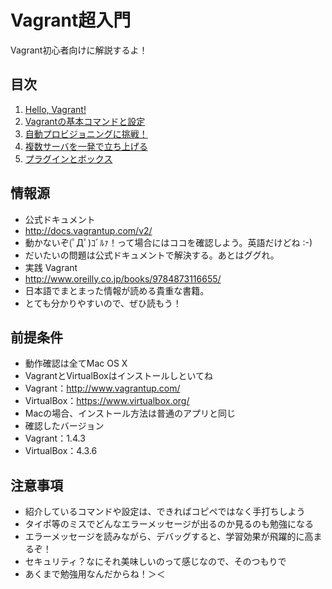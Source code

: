Vagrant超入門
=============

Vagrant初心者向けに解説するよ！

## 目次

1. [Hello, Vagrant!](https://github.com/tmknom/study-vagrant/tree/master/study1)
1. [Vagrantの基本コマンドと設定](https://github.com/tmknom/study-vagrant/tree/master/study2)
1. [自動プロビジョニングに挑戦！](https://github.com/tmknom/study-vagrant/tree/master/study3)
1. [複数サーバを一発で立ち上げる](https://github.com/tmknom/study-vagrant/tree/master/study4)
1. [プラグインとボックス](https://github.com/tmknom/study-vagrant/tree/master/study5)


## 情報源

* 公式ドキュメント
 * <http://docs.vagrantup.com/v2/>
 * 動かないぞ(ﾟДﾟ)ｺﾞﾙｧ！って場合にはココを確認しよう。英語だけどね :-)
 * だいたいの問題は公式ドキュメントで解決する。あとはググれ。
* 実践 Vagrant
 * <http://www.oreilly.co.jp/books/9784873116655/>
 * 日本語でまとまった情報が読める貴重な書籍。
 * とても分かりやすいので、ぜひ読もう！


## 前提条件

* 動作確認は全てMac OS X
* VagrantとVirtualBoxはインストールしといてね
 * Vagrant：<http://www.vagrantup.com/>
 * VirtualBox：<https://www.virtualbox.org/>
 * Macの場合、インストール方法は普通のアプリと同じ
* 確認したバージョン
 * Vagrant：1.4.3
 * VirtualBox：4.3.6


## 注意事項

* 紹介しているコマンドや設定は、できればコピペではなく手打ちしよう
 * タイポ等のミスでどんなエラーメッセージが出るのか見るのも勉強になる
 * エラーメッセージを読みながら、デバッグすると、学習効果が飛躍的に高まるぞ！
* セキュリティ？なにそれ美味しいのって感じなので、そのつもりで
 * あくまで勉強用なんだからね！＞＜




